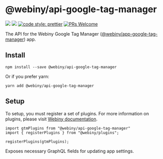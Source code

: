 # @webiny/api-google-tag-manager
[![](https://img.shields.io/npm/dw/@webiny/api-google-tag-manager.svg)](https://www.npmjs.com/package/@webiny/api-google-tag-manager) 
[![](https://img.shields.io/npm/v/@webiny/api-google-tag-manager.svg)](https://www.npmjs.com/package/@webiny/api-google-tag-manager)
[![code style: prettier](https://img.shields.io/badge/code_style-prettier-ff69b4.svg?style=flat-square)](https://github.com/prettier/prettier)
[![PRs Welcome](https://img.shields.io/badge/PRs-welcome-brightgreen.svg?style=flat-square)](http://makeapullrequest.com)

The API for the Webiny Google Tag Manager ([@webiny/app-google-tag-manager](../app-google-tag-manager)) app.
    
## Install
```
npm install --save @webiny/api-google-tag-manager
```

Or if you prefer yarn: 
```
yarn add @webiny/api-google-tag-manager
```

## Setup
To setup, you must register a set of plugins. For more information on 
plugins, please visit [Webiny documentation](https://docs.webiny.com/docs/developer-tutorials/plugins-crash-course).

```
import gtmPlugins from "@webiny/api-google-tag-manager"
import { registerPlugins } from "@webiny/plugins";

registerPlugins(gtmPlugins);
```

Exposes necessary GraphQL fields for updating app settings.

